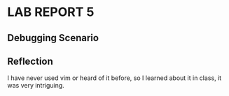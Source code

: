 # LAB REPORT 5
## Debugging Scenario



## Reflection
I have never used vim or heard of it before, so I learned about it in class, it was very intriguing.
